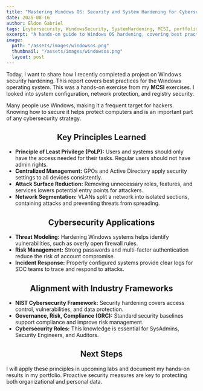 ```yaml
---
title: "Mastering Windows OS: Security and System Hardening for Cybersecurity"
date: 2025-08-16
author: Eldon Gabriel
tags: [cybersecurity, WindowsSecurity, SystemHardening, MCSI, portfolio]
excerpt: "A hands-on guide to Windows OS hardening, covering best practices for system configuration, network protection, and registry security."
image:
  path: "/assets/images/windowsos.png"
  thumbnail: "/assets/images/windowsos.png"
  layout: post
---
```


Today, I want to share how I recently completed a project on Windows security hardening. This report covers best practices for the Windows operating system. This was a hands-on exercise from my **MCSI** exercises. I looked into system configuration, network protection, and registry security.  

Many people use Windows, making it a frequent target for hackers. Knowing how to secure it helps protect computers and is an important part of any cybersecurity strategy.

<center><h2>Key Principles Learned</h2></center>

- **Principle of Least Privilege (PoLP):** Users and systems should only have the access needed for their tasks. Regular users should not have admin rights.  
- **Centralized Management:** GPOs and Active Directory apply security settings to all devices consistently.  
- **Attack Surface Reduction:** Removing unnecessary roles, features, and services lowers potential entry points for attackers.  
- **Network Segmentation:** VLANs split a network into isolated sections, containing attacks and preventing threats from spreading.

<center><h2>Cybersecurity Applications</h2></center>

- **Threat Modeling:** Hardening Windows systems helps identify vulnerabilities, such as overly open firewall rules.  
- **Risk Management:** Strong passwords and multi-factor authentication reduce the risk of account compromise.  
- **Incident Response:** Properly configured systems provide clear logs for SOC teams to trace and respond to attacks.

<center><h2>Alignment with Industry Frameworks</h2></center>

- **NIST Cybersecurity Framework:** Security hardening covers access control, vulnerabilities, and data protection.  
- **Governance, Risk, Compliance (GRC):** Standard security baselines support compliance and improve risk management.  
- **Cybersecurity Roles:** This knowledge is essential for SysAdmins, Security Engineers, and Auditors.

## <center>Next Steps</center>

I will apply these principles in upcoming labs and document my hands-on results in my portfolio. Proactive security measures are key to protecting both organizational and personal data.
